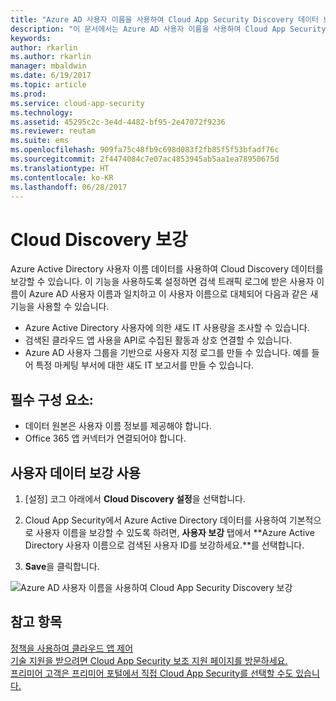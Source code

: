 ```yaml
---
title: "Azure AD 사용자 이름을 사용하여 Cloud App Security Discovery 데이터 보강 | Microsoft Docs"
description: "이 문서에서는 Azure AD 사용자 이름을 사용하여 Cloud App Security Discovery 데이터를 보강하는 방법에 대한 정보를 제공합니다."
keywords: 
author: rkarlin
ms.author: rkarlin
manager: mbaldwin
ms.date: 6/19/2017
ms.topic: article
ms.prod: 
ms.service: cloud-app-security
ms.technology: 
ms.assetid: 45295c2c-3e4d-4482-bf95-2e47072f9236
ms.reviewer: reutam
ms.suite: ems
ms.openlocfilehash: 909fa75c48fb9c698d083f2fb85f5f53bfadf76c
ms.sourcegitcommit: 2f4474084c7e07ac4853945ab5aa1ea78950675d
ms.translationtype: HT
ms.contentlocale: ko-KR
ms.lasthandoff: 06/28/2017
---
```

# <a name="cloud-discovery-enrichment"></a>Cloud Discovery 보강

Azure Active Directory 사용자 이름 데이터를 사용하여 Cloud Discovery 데이터를 보강할 수 있습니다. 이 기능을 사용하도록 설정하면 검색 트래픽 로그에 받은 사용자 이름이 Azure AD 사용자 이름과 일치하고 이 사용자 이름으로 대체되어 다음과 같은 새 기능을 사용할 수 있습니다.
-   Azure Active Directory 사용자에 의한 섀도 IT 사용량을 조사할 수 있습니다.
-   검색된 클라우드 앱 사용을 API로 수집된 활동과 상호 연결할 수 있습니다.
-   Azure AD 사용자 그룹을 기반으로 사용자 지정 로그를 만들 수 있습니다. 예를 들어 특정 마케팅 부서에 대한 섀도 IT 보고서를 만들 수 있습니다.


## <a name="prerequisites"></a>필수 구성 요소:
- 데이터 원본은 사용자 이름 정보를 제공해야 합니다.
- Office 365 앱 커넥터가 연결되어야 합니다.

## <a name="enabling-user-data-enrichment"></a>사용자 데이터 보강 사용 
    
1. [설정] 코그 아래에서 **Cloud Discovery 설정**을 선택합니다.
     
2. Cloud App Security에서 Azure Active Directory 데이터를 사용하여 기본적으로 사용자 이름을 보강할 수 있도록 하려면, **사용자 보강** 탭에서 **Azure Active Directory 사용자 이름으로 검색된 사용자 ID를 보강하세요.**를 선택합니다.

3. **Save**을 클릭합니다.
 
![Azure AD 사용자 이름을 사용하여 Cloud App Security Discovery 보강](./media/discovery-enrichment.png)
  

  
      
## <a name="see-also"></a>참고 항목  
[정책을 사용하여 클라우드 앱 제어](control-cloud-apps-with-policies.md)   
[기술 지원을 받으려면 Cloud App Security 보조 지원 페이지를 방문하세요.](http://support.microsoft.com/oas/default.aspx?prid=16031)   
[프리미어 고객은 프리미어 포털에서 직접 Cloud App Security를 선택할 수도 있습니다.](https://premier.microsoft.com/)  
    
      
  